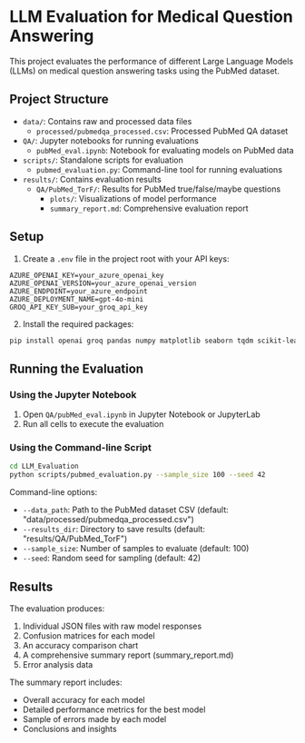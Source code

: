 # LLM Evaluation for Medical Question Answering

This project evaluates the performance of different Large Language Models (LLMs) on medical question answering tasks using the PubMed dataset.

## Project Structure

- `data/`: Contains raw and processed data files
  - `processed/pubmedqa_processed.csv`: Processed PubMed QA dataset
- `QA/`: Jupyter notebooks for running evaluations
  - `pubMed_eval.ipynb`: Notebook for evaluating models on PubMed data
- `scripts/`: Standalone scripts for evaluation
  - `pubmed_evaluation.py`: Command-line tool for running evaluations
- `results/`: Contains evaluation results
  - `QA/PubMed_TorF/`: Results for PubMed true/false/maybe questions
    - `plots/`: Visualizations of model performance
    - `summary_report.md`: Comprehensive evaluation report

## Setup

1. Create a `.env` file in the project root with your API keys:

```
AZURE_OPENAI_KEY=your_azure_openai_key
AZURE_OPENAI_VERSION=your_azure_openai_version
AZURE_ENDPOINT=your_azure_endpoint
AZURE_DEPLOYMENT_NAME=gpt-4o-mini
GROQ_API_KEY_SUB=your_groq_api_key
```

2. Install the required packages:

```bash
pip install openai groq pandas numpy matplotlib seaborn tqdm scikit-learn python-dotenv
```

## Running the Evaluation

### Using the Jupyter Notebook

1. Open `QA/pubMed_eval.ipynb` in Jupyter Notebook or JupyterLab
2. Run all cells to execute the evaluation

### Using the Command-line Script

```bash
cd LLM_Evaluation
python scripts/pubmed_evaluation.py --sample_size 100 --seed 42
```

Command-line options:
- `--data_path`: Path to the PubMed dataset CSV (default: "data/processed/pubmedqa_processed.csv")
- `--results_dir`: Directory to save results (default: "results/QA/PubMed_TorF")
- `--sample_size`: Number of samples to evaluate (default: 100)
- `--seed`: Random seed for sampling (default: 42)

## Results

The evaluation produces:

1. Individual JSON files with raw model responses
2. Confusion matrices for each model
3. An accuracy comparison chart
4. A comprehensive summary report (summary_report.md)
5. Error analysis data

The summary report includes:
- Overall accuracy for each model
- Detailed performance metrics for the best model
- Sample of errors made by each model
- Conclusions and insights
